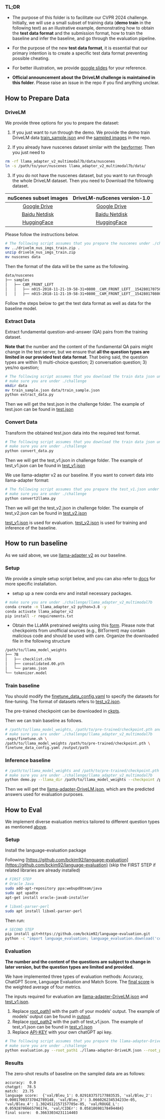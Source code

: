### TL;DR
* The purpose of this folder is to facilitate our CVPR 2024 challenge. Initially, we will use a small subset of training data (**demo train** in the following text) as an illustrative example, demonstrating how to obtain the **test data format** and the submission format, how to train the baseline and infer the baseline, and go through the evaluation pipeline. 

* For the purpose of the new **test data format**, it is essential that our primary intention is to create a specific test data format preventing possible cheating. 

<!-- > * Subsequently, we will demonstrate the process of conducting evaluations, encompassing the baseline methodology. -->

* For better illustration, we provide [google slides](https://docs.google.com/presentation/d/1bicxoR_L3t05p5xw-qZM0Dj5KdJhjynqLM0Rck0qdcI/edit?usp=sharing) for your reference. 

* **Official announcement about the DriveLM challenge is maintained in this folder**. Please raise an issue in the repo if you find anything unclear.

## How to Prepare Data

### DriveLM
We provide three options for you to prepare the dataset:
1. If you just want to run through the demo. 
We provide the demo train DriveLM data [train_sample.json](data/train_sample.json) and the [sampled images](llama_adapter_v2_multimodal7b/data/nuscenes) in the repo.

2. If you already have nuscenes dataset similar with the [bevformer](https://github.com/fundamentalvision/BEVFormer/blob/master/docs/prepare_dataset.md). Then you just need to
```bash
rm -rf llama_adapter_v2_multimodal7b/data/nuscenes
ln -s /path/to/your/nuscenes llama_adapter_v2_multimodal7b/data/
```

3. If you do not have the nuscenes dataset, but you want to run through the whole DriveLM dataset. Then you need to Download the following dataset.

| nuScenes subset images | DriveLM-nuScenes version-1.0|
|:-------:|:-------:|
| [Google Drive](https://drive.google.com/file/d/1DeosPGYeM2gXSChjMODGsQChZyYDmaUz/view?usp=sharing) | [Google Drive](https://drive.google.com/file/d/1LK7pYHytv64neN1626u6eTQBy1Uf4IQH/view?usp=sharing) |
|[Baidu Netdisk](https://pan.baidu.com/s/11xvxPzUY5xTIsJQrYFogqg?pwd=mk95)|[Baidu Netdisk](https://pan.baidu.com/s/1PAdotDY0MN3nkz8w_XhDsw?pwd=l4wf) |
|[HuggingFace](https://huggingface.co/datasets/OpenDriveLab/DriveLM/blob/main/drivelm_nus_imgs_train.zip)|[HuggingFace](https://huggingface.co/datasets/OpenDriveLab/DriveLM/blob/main/v1_0_train_nus.json)

Please follow the instructions below.
```bash
# The following script assumes that you prepare the nuscenes under ./challenge/llama_adapter_v2_multimodal7b
mv ../drivelm_nus_imgs_train.zip .
unzip drivelm_nus_imgs_train.zip
mv nuscenes data
```
Then the format of the data will be the same as the following.
```bash
data/nuscenes                                    
├── samples
│   ├── CAM_FRONT_LEFT                          
│   │   ├── n015-2018-11-21-19-58-31+0800__CAM_FRONT_LEFT__1542801707504844.jpg 
│   │   ├── n015-2018-11-21-19-58-31+0800__CAM_FRONT_LEFT__1542801708004844.jpg
```


Follow the steps below to get the test data format as well as data for the baseline model.

### Extract Data

Extract fundamental question-and-answer (QA) pairs from the training dataset. 

**Note that** the number and the content of the fundamental QA pairs might change in the test server, but we ensure that **all the question types are limited in our provided test data format**. That being said, the question types are within 1) multi-choice question; 2) conversation question; 3) yes/no question;

```bash
# The following script assumes that you download the train data json under ./challenge/data
# make sure you are under ./challenge
mkdir data
mv train_sample.json data/train_sample.json
python extract_data.py
```
Then we will get the test.json in the challenge folder. The example of test.json can be found in [test.json](test.json)

### Convert Data

Transform the obtained test.json data into the required test format.

```bash
# The following script assumes that you download the train data json under ./challenge/data
# make sure you are under ./challenge
python convert_data.py
```
Then we will get the test_v1.json in challenge folder. The example of test_v1.json can be found in [test_v1.json](test_v1.json)

We use llama-adapter v2 as our baseline. If you want to convert data into llama-adapter format:
```bash
# The following script assumes that you prepare the test_v1.json under ./challenge
# make sure you are under ./challenge
python convert2llama.py
```
Then we will get the test_v2.json in challenge folder. The example of test_v2.json can be found in [test_v2.json](test_v2.json)

[test_v1.json](test_v1.json) is used for evaluation. [test_v2.json](test_v2.json) is used for training and inference of the baseline.

## How to run baseline

As we said above, we use [llama-adapter v2](https://github.com/OpenGVLab/LLaMA-Adapter/tree/main/llama_adapter_v2_multimodal7b) as our baseline.

### Setup
We provide a simple setup script below, and you can also refer to [docs](llama_adapter_v2_multimodal7b/README.md#L9) for more specific installation.
* setup up a new conda env and install necessary packages.
```bash
# make sure you are under ./challenge/llama_adapter_v2_multimodal7b
conda create -n llama_adapter_v2 python=3.8 -y
conda activate llama_adapter_v2
pip install -r requirements.txt
```

* Obtain the LLaMA pretrained weights using this [form](https://docs.google.com/forms/d/e/1FAIpQLSfqNECQnMkycAp2jP4Z9TFX0cGR4uf7b_fBxjY_OjhJILlKGA/viewform?usp=send_form). Please note that checkpoints from unofficial sources (e.g., BitTorrent) may contain malicious code and should be used with care. Organize the downloaded file in the following structure
```bash
/path/to/llama_model_weights
├── 7B
│   ├── checklist.chk
│   ├── consolidated.00.pth
│   └── params.json
└── tokenizer.model
```

### Train baseline
You should modify the [finetune_data_config.yaml](llama_adapter_v2_multimodal7b/finetune_data_config.yaml#L2) to specify the datasets for fine-tuning. 
The format of datasets refers to [test_v2.json](test_v2.json). 

The pre-trained checkpoint can be downloaded in [ckpts](https://github.com/OpenGVLab/LLaMA-Adapter/releases/tag/v.2.0.0).

Then we can train baseline as follows. 
```bash
# /path/to/llama_model_weights, /path/to/pre-trained/checkpoint.pth and /output/path need to be modified by your path
# make sure you are under ./challenge/llama_adapter_v2_multimodal7b
.exps/finetune.sh \
/path/to/llama_model_weights /path/to/pre-trained/checkpoint.pth \
finetune_data_config.yaml /output/path
```

### Inference baseline

```bash
# /path/to/llama_model_weights and /path/to/pre-trained/checkpoint.pth need to be modified by your path
# make sure you are under ./challenge/llama_adapter_v2_multimodal7b
python demo.py --llama_dir /path/to/llama_model_weights --checkpoint /path/to/pre-trained/checkpoint.pth --data ../test_v2.json  --output ../llama-adapter-DriveLM.json
```
Then we will get the [llama-adapter-DriveLM.json](llama-adapter-DriveLM.json), which are the predicted answers used for evaluation purposes.


## How to Eval

We implement diverse evaluation metrics tailored to different question types as mentioned [above](https://github.com/OpenDriveLab/DriveLM-private/blob/test/challenge/README.md?plain=1#L19).

### Setup
Install the language-evaluation package

Following [https://github.com/bckim92/language-evaluation](https://github.com/bckim92/language-evaluation) (skip the FIRST STEP if related libraries are already installed)

```bash
# FIRST STEP
# Oracle Java
sudo add-apt-repository ppa:webupd8team/java
sudo apt upadte
apt-get install oracle-java8-installer

# libxml-parser-perl
sudo apt install libxml-parser-perl
```
Then run:
```bash
# SECOND STEP
pip install git+https://github.com/bckim92/language-evaluation.git
python -c "import language_evaluation; language_evaluation.download('coco')"
```

### Evaluation
**The number and the content of the questions are subject to change in later version, but the question types are limited and provided.**

We have implemented three types of evaluation methods: Accuracy, ChatGPT Score, Language Evaluation and Match Score. The [final score](evaluation.py#L157) is the weighted average of four metrics.

The inputs required for evaluation are [llama-adapter-DriveLM.json](llama-adapter-DriveLM.json) and [test_v1.json](test_v1.json).

1. Replace [root_path1](evaluation.py#L97) with the path of your models' output. The example of models' output can be found in [output](llama-adapter-DriveLM.json).
2. Replace [root_path2](evaluation.py#L101) with the path of test_v1.json. The example of test_v1.json can be found in [test_v1.json](test_v1.json)
3. Replace [API-KEY](chatgpt.py#L17) with your own chatGPT api key.

```bash
# The following script assumes that you prepare the llama-adapter-DriveLM.json and test_v1.json under ./challenge
# make sure you are under ./challenge
python evaluation.py --root_path1 ./llama-adapter-DriveLM.json --root_path2 ./test_v1.json
```

### Results
The zero-shot results of baseline on the sampled data are as follows:
```
accuracy:  0.0
chatgpt:  78.5
match:  23.75
language score:  {'val/Bleu_1': 0.029183757177883535, 'val/Bleu_2': 0.00017003737042789148, 'val/Bleu_3': 3.066026234534233e-05, 'val/Bleu_4': 1.3024512157157705e-05, 'val/ROUGE_L': 0.05928706665796174, 'val/CIDEr': 0.05818698178494484}
final score:  0.36633034231114403
```


